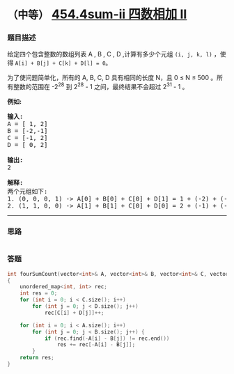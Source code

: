 # `（中等）`  [454.4sum-ii 四数相加 II](https://leetcode-cn.com/problems/4sum-ii/)

### 题目描述
<p>给定四个包含整数的数组列表&nbsp;A , B , C , D ,计算有多少个元组 <code>(i, j, k, l)</code>&nbsp;，使得&nbsp;<code>A[i] + B[j] + C[k] + D[l] = 0</code>。</p>

<p>为了使问题简单化，所有的 A, B, C, D 具有相同的长度&nbsp;N，且 0 ≤ N ≤ 500 。所有整数的范围在 -2<sup>28</sup> 到 2<sup>28</sup> - 1 之间，最终结果不会超过&nbsp;2<sup>31</sup> - 1 。</p>

<p><strong>例如:</strong></p>

<pre><strong>输入:</strong>
A = [ 1, 2]
B = [-2,-1]
C = [-1, 2]
D = [ 0, 2]

<strong>输出:</strong>
2

<strong>解释:</strong>
两个元组如下:
1. (0, 0, 0, 1) -&gt; A[0] + B[0] + C[0] + D[1] = 1 + (-2) + (-1) + 2 = 0
2. (1, 1, 0, 0) -&gt; A[1] + B[1] + C[0] + D[0] = 2 + (-1) + (-1) + 0 = 0
</pre>


---
### 思路
```
```

### 答题
``` C++
int fourSumCount(vector<int>& A, vector<int>& B, vector<int>& C, vector<int>& D) 
{
	unordered_map<int, int> rec;
	int res = 0;
	for (int i = 0; i < C.size(); i++)
		for (int j = 0; j < D.size(); j++)
			rec[C[i] + D[j]]++;

	for (int i = 0; i < A.size(); i++)
		for (int j = 0; j < B.size(); j++) {
			if (rec.find(-A[i] - B[j]) != rec.end())
				res += rec[-A[i] - B[j]];
		}
	return res;
}
```
